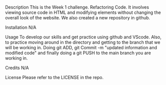 Description
This is the Week 1 challenge. Refactoring Code.
It involves viewing source code in HTML and modifying elements without changing the overall look of the website. We also created a new repository in github.

Installation
N/A

Usage
To develop our skills and get practice using github and VScode. Also, to practice moving around in the directory and getting to the branch that we will be working in. Doing git ADD, git Commit -m "updated information and modified code" and finally doing a git PUSH to the main branch you are working in.

Credits
N/A

License
Please refer to the LICENSE in the repo.
